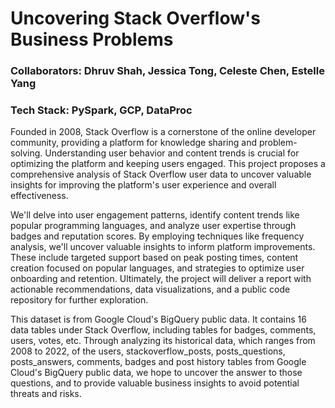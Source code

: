 # Uncovering Stack Overflow's Business Problems

### Collaborators: Dhruv Shah, Jessica Tong, Celeste Chen, Estelle Yang
### Tech Stack: PySpark, GCP, DataProc

Founded in 2008, Stack Overflow is a cornerstone of the online developer community, providing a platform for knowledge sharing and problem-solving. Understanding user behavior and content trends is crucial for optimizing the platform and keeping users engaged. This project proposes a comprehensive analysis of Stack Overflow user data to uncover valuable insights for improving the platform's user experience and overall effectiveness.

We'll delve into user engagement patterns, identify content trends like popular programming languages, and analyze user expertise through badges and reputation scores. By employing techniques like frequency analysis, we'll uncover valuable insights to inform platform improvements. These include targeted support based on peak posting times, content creation focused on popular languages, and strategies to optimize user onboarding and retention. Ultimately, the project will deliver a report with actionable recommendations, data visualizations, and a public code repository for further exploration.

This dataset is from Google Cloud's BigQuery public data. It contains 16 data tables under Stack Overflow, including tables for badges, comments, users, votes, etc. Through analyzing its historical data, which ranges from 2008 to 2022, of the users, stackoverflow_posts, posts_questions, posts_answers, comments, badges and post history tables from Google Cloud's BigQuery public data, we hope to uncover the answer to those questions, and to provide valuable business insights to avoid potential threats and risks.
